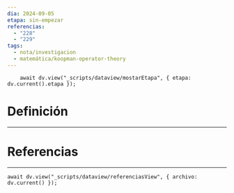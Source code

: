 ```yaml
---
dia: 2024-09-05
etapa: sin-empezar
referencias:
  - "228"
  - "229"
tags:
  - nota/investigacion
  - matemática/koopman-operator-theory
---
```

```dataviewjs
	await dv.view("_scripts/dataview/mostarEtapa", { etapa: dv.current().etapa });
```
# Definición
---




# Referencias
---
```dataviewjs
await dv.view("_scripts/dataview/referenciasView", { archivo: dv.current() });
```